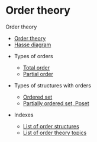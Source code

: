 # Order theory


Order theory
  - [Order theory](./order-theory.md)
  - [Hasse diagram](./hasse-diagram.md)

* Types of orders
  - [Total order](./total-order.md)
  - [Partial order](./partial-order.md)

* Types of structures with orders
  - [Ordered set](types-of-ordered-sets.md)
  - [Partially ordered set, Poset](./poset.md)

* Indexes
  - [List of order structures](list-of-order-structures.md)
  - [List of order theory topics](list-of-order-theory-topics.md)
